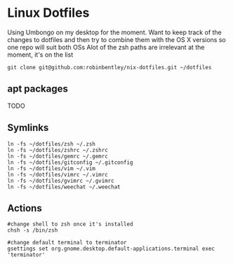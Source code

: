 # Linux Dotfiles
Using Umbongo on my desktop for the moment. Want to keep track of the changes to dotfiles and then try to combine them with the OS X versions so one repo will suit both OSs
Alot of the zsh paths are irrelevant at the moment, it's on the list

    git clone git@github.com:robinbentley/nix-dotfiles.git ~/dotfiles

## apt packages
TODO

## Symlinks
    ln -fs ~/dotfiles/zsh ~/.zsh
    ln -fs ~/dotfiles/zshrc ~/.zshrc
    ln -fs ~/dotfiles/gemrc ~/.gemrc
    ln -fs ~/dotfiles/gitconfig ~/.gitconfig
    ln -fs ~/dotfiles/vim ~/.vim
    ln -fs ~/dotfiles/vimrc ~/.vimrc
    ln -fs ~/dotfiles/gvimrc ~/.gvimrc
    ln -fs ~/dotfiles/weechat ~/.weechat

## Actions
    #change shell to zsh once it's installed
    chsh -s /bin/zsh

    #change default terminal to terminator
    gsettings set org.gnome.desktop.default-applications.terminal exec 'terminator'
